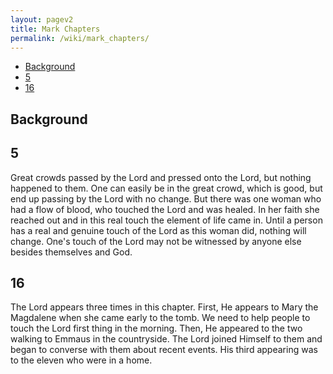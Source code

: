 ```yaml
---
layout: pagev2
title: Mark Chapters
permalink: /wiki/mark_chapters/
---
```

- [Background](#background)
- [5](#5)
- [16](#16)

## Background

## 5

Great crowds passed by the Lord and pressed onto the Lord, but nothing happened to them. One can easily be in the great crowd, which is good, but end up passing by the Lord with no change. But there was one woman who had a flow of blood, who touched the Lord and was healed. In her faith she reached out and in this real touch the element of life came in. Until a person has a real and genuine touch of the Lord as this woman did, nothing will change. One's touch of the Lord may not be witnessed by anyone else besides themselves and God.

## 16

The Lord appears three times in this chapter. First, He appears to Mary the Magdalene when she came early to the tomb. We need to help people to touch the Lord first thing in the morning. Then, He appeared to the two walking to Emmaus in the countryside. The Lord joined Himself to them and began to converse with them about recent events. His third appearing was to the eleven who were in a home. 